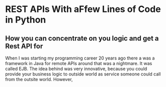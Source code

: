 # REST APIs With aFfew Lines of Code in Python

## How you can concentrate on you logic and get a Rest API for 

When I was starting my programming career 20 years ago there a was a framework in Java for remote APIs around that was a nightmare. It was called EJB. The idea behind was very innovative, because you could provide your business logic to outside world as service someone could call from the outsite world. However, 